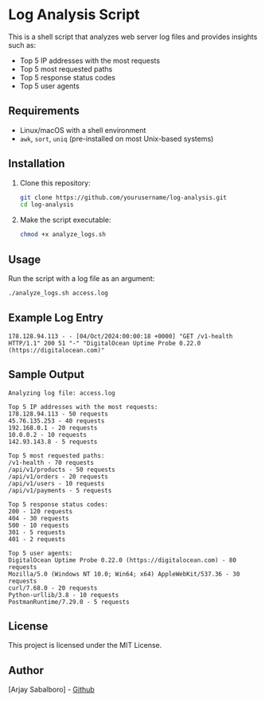 # Log Analysis Script

This is a shell script that analyzes web server log files and provides insights such as:
- Top 5 IP addresses with the most requests
- Top 5 most requested paths
- Top 5 response status codes
- Top 5 user agents

## Requirements
- Linux/macOS with a shell environment
- `awk`, `sort`, `uniq` (pre-installed on most Unix-based systems)

## Installation
1. Clone this repository:
   ```bash
   git clone https://github.com/yourusername/log-analysis.git
   cd log-analysis
   ```
2. Make the script executable:
   ```bash
   chmod +x analyze_logs.sh
   ```

## Usage
Run the script with a log file as an argument:
```bash
./analyze_logs.sh access.log
```

## Example Log Entry
```
178.128.94.113 - - [04/Oct/2024:00:00:18 +0000] "GET /v1-health HTTP/1.1" 200 51 "-" "DigitalOcean Uptime Probe 0.22.0 (https://digitalocean.com)"
```

## Sample Output
```
Analyzing log file: access.log

Top 5 IP addresses with the most requests:
178.128.94.113 - 50 requests
45.76.135.253 - 40 requests
192.168.0.1 - 20 requests
10.0.0.2 - 10 requests
142.93.143.8 - 5 requests

Top 5 most requested paths:
/v1-health - 70 requests
/api/v1/products - 50 requests
/api/v1/orders - 20 requests
/api/v1/users - 10 requests
/api/v1/payments - 5 requests

Top 5 response status codes:
200 - 120 requests
404 - 30 requests
500 - 10 requests
301 - 5 requests
401 - 2 requests

Top 5 user agents:
DigitalOcean Uptime Probe 0.22.0 (https://digitalocean.com) - 80 requests
Mozilla/5.0 (Windows NT 10.0; Win64; x64) AppleWebKit/537.36 - 30 requests
curl/7.68.0 - 20 requests
Python-urllib/3.8 - 10 requests
PostmanRuntime/7.29.0 - 5 requests
```

## License
This project is licensed under the MIT License.

## Author
[Arjay Sabalboro] - [Github](https://github.com/ArjaySabalboro/)

